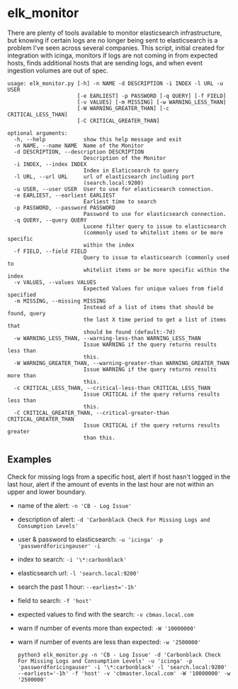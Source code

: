 # elk_monitor
There are plenty of tools available to monitor elasticsearch infrastructure, but knowing if certain logs are no longer being sent to elasticsearch is a problem I've seen across several companies. This script, initial created for integration with icinga, monitors if logs are not coming in from expected hosts, finds additional hosts that are sending logs, and when event ingestion volumes are out of spec.

```
usage: elk_monitor.py [-h] -n NAME -d DESCRIPTION -i INDEX -l URL -u USER
                      [-e EARLIEST] -p PASSWORD [-q QUERY] [-f FIELD]
                      [-v VALUES] [-m MISSING] [-w WARNING_LESS_THAN]
                      [-W WARNING_GREATER_THAN] [-c CRITICAL_LESS_THAN]
                      [-C CRITICAL_GREATER_THAN]

optional arguments:
  -h, --help            show this help message and exit
  -n NAME, --name NAME  Name of the Monitor
  -d DESCRIPTION, --description DESCRIPTION
                        Description of the Monitor
  -i INDEX, --index INDEX
                        Index in Elaticsearch to query
  -l URL, --url URL     url of elasticsearch including port
                        (search.local:9200)
  -u USER, --user USER  User to use for elasticsearch connection.
  -e EARLIEST, --earliest EARLIEST
                        Earliest time to search
  -p PASSWORD, --password PASSWORD
                        Password to use for elasticsearch connection.
  -q QUERY, --query QUERY
                        Lucene filter query to issue to elasticsearch
                        (commonly used to whitelist items or be more specific
                        within the index
  -f FIELD, --field FIELD
                        Query to issue to elasticsearch (commonly used to
                        whitelist items or be more specific within the index
  -v VALUES, --values VALUES
                        Expected Values for unique values from field specified
  -m MISSING, --missing MISSING
                        Instead of a list of items that should be found, query
                        the last X time period to get a list of items that
                        should be found (default:-7d)
  -w WARNING_LESS_THAN, --warning-less-than WARNING_LESS_THAN
                        Issue WARNING if the query returns results less than
                        this.
  -W WARNING_GREATER_THAN, --warning-greater-than WARNING_GREATER_THAN
                        Issue WARNING if the query returns results more than
                        this.
  -c CRITICAL_LESS_THAN, --critical-less-than CRITICAL_LESS_THAN
                        Issue CRITICAL if the query returns results less than
                        this.
  -C CRITICAL_GREATER_THAN, --critical-greater-than CRITICAL_GREATER_THAN
                        Issue CRITICAL if the query returns results greater
                        than this.
```

## Examples

Check for missing logs from a specific host, alert if host hasn't logged in the last hour, alert if the amount of events in the last hour are not within an upper and lower boundary.

- name of the alert: ``` -n 'CB - Log Issue' ```
- description of alert: ```-d 'Carbonblack Check For Missing Logs and Consumption Levels' ```
- user & password to elasticsearch: ``` -u 'icinga' -p 'passwordforicingauser' -i ```
- index to search: ``` -i '\*:carbonblack' ```
- elasticsearch url: ``` -l 'search.local:9200' ```
- search the past 1 hour: ``` --earliest='-1h' ```
- field to search: ``` -f 'host' ```
- expected values to find with the search: ``` -v cbmas.local.com ```
- warn if number of events more than expected: ``` -W '10000000' ```
- warn if number of events are less than expected: ``` -w '2500000' ```

      python3 elk_monitor.py -n 'CB - Log Issue' -d 'Carbonblack Check For Missing Logs and Consumption Levels' -u 'icinga' -p 'passwordforicingauser' -i '\*:carbonblack' -l 'search.local:9200' --earliest='-1h' -f 'host' -v 'cbmaster.local.com' -W '10000000' -w '2500000'
